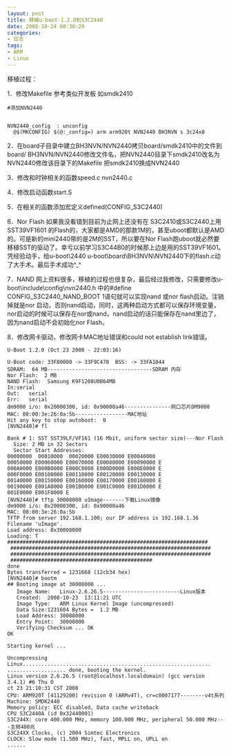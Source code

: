 ```yaml
---
layout: post
title: 移植u-boot-1.2.0到S3C2440
date: 2008-10-24 08:30:29
categories:
- 日志
tags:
- ARM
- Linux
---
```


移植过程：

1．修改Makefile 参考类似开发板 如smdk2410

    #添加NVN2440


    NVN2440_config  : unconfig
      @$(MKCONFIG) $(@:_config=) arm arm920t NVN2440 BH3NVN s 3c24x0

2．在board子目录中建立BH3NVN/NVN2440拷贝board/smdk2410中的文件到board/ BH3NVN/NVN2440修改文件名，把NVN2440目录下smdk2410改名为 NVN2440修改该目录下的Makefile 把smdk2410换成NVN2440

3．修改和时钟相关的函数speed.c  nvn2440.c 

4．修改启动函数start.S

5．在相关的函数添加宏定义defined(CONFIG_S3C2440)

6．Nor Flash 如果我没看错到目前为止网上还没有在  S3C2410或S3C2440上用SST39VF1601 的Flash的，大家都是AMD的那款1M的，甚至uboot都默认是AMD的。可是新的mini2440带的是2M的SST，所以要在Nor Flash跑uboot就必然要移植SST的驱动了。幸亏以前学习S3C44B0的时候那上边是用的SST39VF1601。凭经验动手，给u-boot\2440 u-boot\board\BH3NVN\NVN2440下的flash.c动了大手术。最后手术成功^_^

7．NAND 网上资料很多，移植的过程也很复杂，最后经过我修改，只需要修改u-boot\include\config\nvn2440.h 中的#define CONFIG_S3C2440_NAND_BOOT 1语句就可以实现nand 或nor flash启动。注销掉就是nor 启动，否则nand启动，同时，这两种启动方式都可以保存环境变量，nor启动的时候可以保存在nor或nand，nand启动的话只能保存在nand里边了，因为nand启动不会初始化nor Flash。

8．修改网卡驱动，修改网卡MAC地址错误和could not establish link错误。

    U-Boot 1.2.0 (Oct 23 2008 - 22:03:16)
     
    U-Boot code: 33F80000 -> 33F9C478  BSS: -> 33FA1044
    SDRAM:  64 MB----------------------------------SDRAM 内存
    Nor Flash:  2 MB
    NAND Flash:  Samsung K9F1208U0B64MB
    In:serial
    Out:   serial
    Err:   serial
    dm9000 i/o: 0x20000300, id: 0x90000a46---------------网口芯片DM9000
    MAC: 08:00:3e:26:0a:5b-----------------MAC地址
    Hit any key to stop autoboot:  0
    [NVN2440]# fl
     
    Bank # 1: SST SST39LF/VF161 (16 Mbit, uniform sector size)---Nor Flash
      Size: 2 MB in 32 Sectors
      Sector Start Addresses:
    00000000  00010000  00020000 E00030000 E00040000
    00050000 E00060000 E00070000 E00080000 E00090000 E
    000A0000 E000B0000 E000C0000 E000D0000 E000E0000 E
    000F0000 E00100000 E00110000 E00120000 E00130000 E
    00140000 E00150000 E00160000 E00170000 E00180000 E
    00190000 E001A0000 E001B0000 E001C0000 E001D0000 E
    001E0000 E001F0000 E
    [NVN2440]# tftp 30008000 uImage-------下载Linux镜像
    dm9000 i/o: 0x20000300, id: 0x90000a46
    MAC: 08:00:3e:26:0a:5b
    TFTP from server 192.168.1.100; our IP address is 192.168.1.36
    Filename 'uImage'.
    Load address: 0x30008000
    Loading: T #################################################################
     #################################################################
     #################################################################
     ##############################################
    done
    Bytes transferred = 1231668 (12cb34 hex)
    [NVN2440]# bootm
    ## Booting image at 30008000 ...
       Image Name:   Linux-2.6.26.5-------------------------Linux版本
       Created:  2008-10-23  13:11:21 UTC
       Image Type:   ARM Linux Kernel Image (uncompressed)
       Data Size:1231604 Bytes =  1.2 MB
       Load Address: 30008000
       Entry Point:  30008000
       Verifying Checksum ... OK
    OK
     
    Starting kernel ...
     
    Uncompressing Linux.............................................................
    ................... done, booting the kernel.
    Linux version 2.6.26.5 (root@localhost.localdomain) (gcc version 3.4.1) #6 Thu O
    ct 23 21:10:31 CST 2008
    CPU: ARM920T [41129200] revision 0 (ARMv4T), cr=c0007177--------v4t系列
    Machine: SMDK2440
    Memory policy: ECC disabled, Data cache writeback
    CPU S3C2440A (id 0x32440001)
    S3C244X: core 400.000 MHz, memory 100.000 MHz, peripheral 50.000 MHz---主频400兆
    S3C24XX Clocks, (c) 2004 Simtec Electronics
    CLOCK: Slow mode (1.500 MHz), fast, MPLL on, UPLL on
    ......
